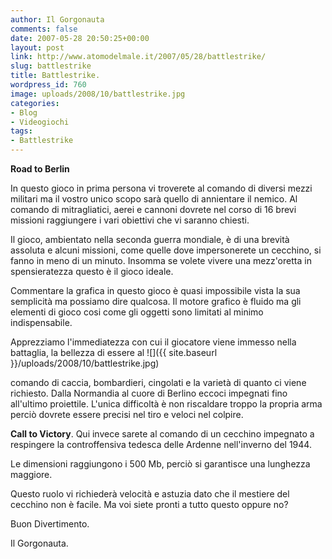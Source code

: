 ```yaml
---
author: Il Gorgonauta
comments: false
date: 2007-05-28 20:50:25+00:00
layout: post
link: http://www.atomodelmale.it/2007/05/28/battlestrike/
slug: battlestrike
title: Battlestrike.
wordpress_id: 760
image: uploads/2008/10/battlestrike.jpg
categories:
- Blog
- Videogiochi
tags:
- Battlestrike
---
```


**Road to Berlin**

In questo gioco in prima persona vi troverete al comando di diversi mezzi militari ma il vostro unico scopo sarà quello di annientare il nemico. Al comando di mitragliatici, aerei e cannoni dovrete nel corso di 16 brevi missioni raggiungere i vari obiettivi che vi saranno chiesti.

Il gioco, ambientato nella seconda guerra mondiale, è di una brevità assoluta e alcuni missioni, come quelle dove impersonerete un cecchino, si fanno in meno di un minuto. Insomma se volete vivere una mezz'oretta in spensieratezza questo è il gioco ideale.

Commentare la grafica in questo gioco è quasi impossibile vista la sua semplicità ma possiamo dire qualcosa. Il motore grafico è fluido ma gli elementi di gioco cosi come gli oggetti sono limitati al minimo indispensabile.

Apprezziamo l'immediatezza con cui il giocatore viene immesso nella battaglia, la bellezza di essere al ![]({{ site.baseurl }}/uploads/2008/10/battlestrike.jpg)

comando di caccia, bombardieri, cingolati e la varietà di quanto ci viene richiesto. Dalla Normandia al cuore di Berlino eccoci impegnati fino all'ultimo proiettile. L'unica difficoltà è non riscaldare troppo la propria arma perciò dovrete essere precisi nel tiro e veloci nel colpire.

**Call to Victory**. Qui invece sarete al comando di un cecchino impegnato a respingere la controffensiva tedesca delle Ardenne nell'inverno del 1944.

Le dimensioni raggiungono i 500 Mb, perciò si garantisce una lunghezza maggiore.

Questo ruolo vi richiederà velocità e astuzia dato che il mestiere del cecchino non è facile. Ma voi siete pronti a tutto questo oppure no?

Buon Divertimento.

Il Gorgonauta.
